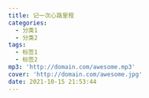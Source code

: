 ```yaml
---
title: 记一次心路里程
categories:
  - 分类1
  - 分类2
tags:
  - 标签1
  - 标签2
mp3: 'http://domain.com/awesome.mp3'
cover: 'http://domain.com/awesome.jpg'
date: 2021-10-15 21:53:44
---
```


